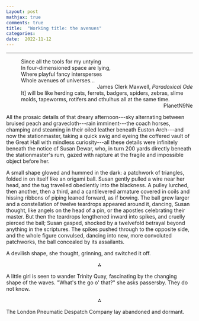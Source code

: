 ```yaml
---
Layout: post
mathjax: true
comments: true
title:  "Working title: the avenues"
categories:
date:  2022-11-12
---
```


---

<span style="padding-left: 40px; display:block">
Since all the tools for my untying <br>
In four-dimensioned space are lying, <br>
Where playful fancy intersperses <br>
Whole avenues of universes...
</span>

<div style="text-align: right">James Clerk Maxwell, <i>Paradoxical Ode</i>
</div>

<span style="padding-left: 40px; display:block">
It] will be like herding cats, ferrets, badgers, spiders, zebras, slime molds, tapeworms, rotifers and cthulhus all at the same time.
</span>

<div style="text-align: right">PlanetN9Ne
</div>

All the prosaic details of that dreary afternoon---sky alternating between bruised peach and
gravecloth---rain imminent---the coach horses, champing and steaming
in their oiled leather beneath Euston Arch---and now the stationmaster,
taking a quick swig and eyeing the coffered vault of
the Great Hall with mindless curiosity---all these details were
infinitely beneath the notice of Susan Dewar, who, in turn 200
yards directly beneath the stationmaster's rum, gazed with rapture at the fragile and
impossible object before her.

A small shape glowed and hummed in the dark: a patchwork of
triangles, folded in on itself like an origami ball.
Susan gently pulled a wire near her head, and the tug travelled obediently
into the blackness. A pulley lurched, then another, then a
third, and a cantilevered armature covered in coils and hissing ribbons of
piping leaned forward, as if bowing.
The ball grew larger and a constellation of twelve teardrops appeared around
it, dancing, Susan thought, like angels on the head of a pin, or the
apostles celebrating their master.
But then the teardrops lengthened inward into spikes, and cruelly pierced the
ball; Susan gasped, shocked by a twelvefold betrayal beyond anything in the scriptures.
The spikes pushed through to the opposite side, and the whole figure
convulsed, dancing into new, more convoluted patchworks,
the ball concealed by its assailants.

A devilish shape, she thought, grinning, and switched it off.

<p align="center">
  ⁂
  </p>

A little girl is seen to wander Trinity Quay, fascinating by the
changing shape of the waves. "What's the go o' that?" she asks
passersby. They do not know.

<p align="center">
  ⁂
  </p>

The London Pneumatic Despatch Company lay abandoned and dormant.

<!-- https://en.wikipedia.org/wiki/London_Pneumatic_Despatch_Company -->
<!-- http://www.polytope.net/hedrondude/regulars.htm -->
